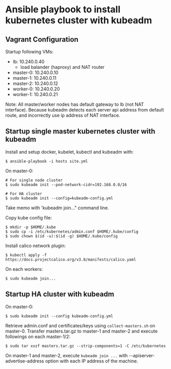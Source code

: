 # Ansible playbook to install kubernetes cluster with kubeadm

## Vagrant Configuration

Startup following VMs:

* lb: 10.240.0.40
    * load balander (haproxy) and NAT router
* master-0: 10.240.0.10
* master-1: 10.240.0.11
* master-2: 10.240.0.12
* worker-0: 10.240.0.20
* worker-1: 10.240.0.21

Note: All master/worker nodes has default gateway to lb (not NAT interface).
Because kubeadm detects each server api address from default route, and incorrectly use
ip address of NAT interface.

## Startup single master kubernetes cluster with kubeadm

Install and setup docker, kubelet, kubectl and kubeadm with:

    $ ansible-playbook -i hosts site.yml

On master-0:

    # For single node cluster
    $ sudo kubeadm init --pod-network-cidr=192.168.0.0/16

    # For HA cluster
    $ sudo kubeadm init --config=kubeadm-config.yml

Take memo with 'kubeadm join..." command line.

Copy kube config file:

    $ mkdir -p $HOME/.kube
    $ sudo cp -i /etc/kubernetes/admin.conf $HOME/.kube/config
    $ sudo chown $(id -u):$(id -g) $HOME/.kube/config

Install calico network plugin:

    $ kubectl apply -f https://docs.projectcalico.org/v3.8/manifests/calico.yaml

On each workers:

    $ sudo kubeadm join...

## Startup HA cluster with kubeadm

On master-0:

    $ sudo kubeadm init --config kubeadm-config.yml

Retrieve admin.conf and certificates/keys using `collect-masters.sh` on master-0.
Transfer masters.tar.gz to master-1 and master-2 and execute followings on each master-1/2:

    $ sudo tar xvzf masters.tar.gz --strip-components=1 -C /etc/kubernetes

On master-1 and master-2, execute `kubeadm join ...` with --apiserver-advertise-address option with
each IP address of the machine.
